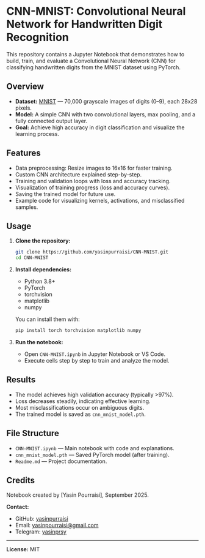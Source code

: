 # CNN-MNIST: Convolutional Neural Network for Handwritten Digit Recognition

This repository contains a Jupyter Notebook that demonstrates how to build, train, and evaluate a Convolutional Neural Network (CNN) for classifying handwritten digits from the MNIST dataset using PyTorch.

## Overview

- **Dataset:** [MNIST](http://yann.lecun.com/exdb/mnist/) — 70,000 grayscale images of digits (0–9), each 28x28 pixels.
- **Model:** A simple CNN with two convolutional layers, max pooling, and a fully connected output layer.
- **Goal:** Achieve high accuracy in digit classification and visualize the learning process.

## Features

- Data preprocessing: Resize images to 16x16 for faster training.
- Custom CNN architecture explained step-by-step.
- Training and validation loops with loss and accuracy tracking.
- Visualization of training progress (loss and accuracy curves).
- Saving the trained model for future use.
- Example code for visualizing kernels, activations, and misclassified samples.

## Usage

1. **Clone the repository:**
    ```bash
    git clone https://github.com/yasinpurraisi/CNN-MNIST.git
    cd CNN-MNIST
    ```

2. **Install dependencies:**
    - Python 3.8+
    - PyTorch
    - torchvision
    - matplotlib
    - numpy

    You can install them with:
    ```bash
    pip install torch torchvision matplotlib numpy
    ```

3. **Run the notebook:**
    - Open `CNN-MNIST.ipynb` in Jupyter Notebook or VS Code.
    - Execute cells step by step to train and analyze the model.

## Results

- The model achieves high validation accuracy (typically >97%).
- Loss decreases steadily, indicating effective learning.
- Most misclassifications occur on ambiguous digits.
- The trained model is saved as `cnn_mnist_model.pth`.

## File Structure

- `CNN-MNIST.ipynb` — Main notebook with code and explanations.
- `cnn_mnist_model.pth` — Saved PyTorch model (after training).
- `Readme.md` — Project documentation.

## Credits

Notebook created by [Yasin Pourraisi], September 2025.

**Contact:**
- GitHub: [yasinpurraisi](https://github.com/yasinpurraisi)
- Email: yasinpourraisi@gmail.com
- Telegram: [yasinprsy](https://t.me/yasinprsy)

---

**License:** MIT
